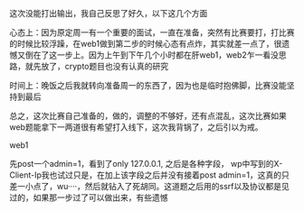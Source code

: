 这次没能打出输出，我自己反思了好久，以下这几个方面

心态上：因为原定周一有一个重要的面试，一直在准备，突然有比赛要打，打比赛的时候比较浮躁，在web1做到第二步的时候心态有点炸，其实就差一点了，很遗憾又倒在了这一步上。因为上午到下午几个小时都在肝web1，web2乍一看没思路，就先放了，crypto题目也没有认真的研究

时间上：晚饭之后我就转向准备周一的东西了，因为也是临时抱佛脚，比赛没能坚持到最后

总之，这次比赛自己准备的，做的，调整的不够好，还有点混乱，这次比赛如果web题能拿下一两道很有希望打入线下，这次我背锅了，之后引以为戒。

web1

先post一个admin=1，看到了only 127.0.0.1, 之后是各种字段， wp中写到的X-Client-Ip我也试过只是，在加上该字段之后并没有接着post admin=1，这真的只差一小点了，wu····，然后就钻入了死胡同。这道题之后用的ssrf以及协议都是见过的，如果那一步过了可以做出来，有些遗憾